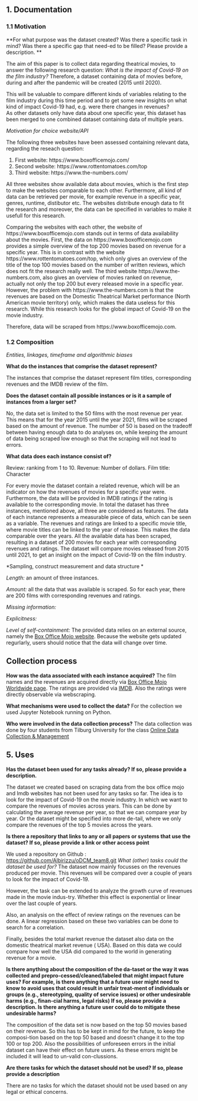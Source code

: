 ## 1. Documentation
### 1.1 Motivation

**For what purpose was the dataset created? Was there a specific task in mind? Was there a specific gap that need-ed to be filled? Please provide a description. **

The aim of this paper is to collect data regarding theatrical movies, to answer the following research question: *What is the impact of Covid-19 on the film industry?*
Therefore, a dataset containing data of movies before, during and after the pandemic will be created (2015 until 2020). 

This will be valuable to compare different kinds of variables relating to the film industry during this time period and to get some new insights on what kind of impact Covid-19 
had, e.g. were there changes in revenues?  
As other datasets only have data about one specific year, this dataset has been merged to one combined dataset containing data of multiple years. 

*Motivation for choice website/API*

The following three websites have been assessed containing relevant data, regarding the reseach question:
<ol>
<li>First website: https://www.boxofficemojo.com/</li>
<li>Second website: https://www.rottentomatoes.com/top</li>
<li>Third website: https://www.the-numbers.com/</li>
</ol>
<p> All three websites show available data about movies, which is the first step to make the websites comparable to each other.  
Furthermore, all kind of data can be retrieved per movie, for example revenue in a specific year, genres, runtime, distibutor etc. The websites distribute enough data to fit the 
research and moreover, the data can be specified in variables to make it usefull for this research. </p>

<p> Comparing the websites with each other, the website of https://www.boxofficemojo.com stands out in terms of data availability about the movies. 
First, the data on https://www.boxofficemojo.com provides a simple overview of the top 200 movies based on revenue for a specific year. 
This is in contrast with the website https://www.rottentomatoes.com/top, which only gives an overview of the title of the top 100 movies based on the number of written reviews, 
which does not fit the research really well.
The third website https://www.the-numbers.com, also gives an overview of movies ranked on revenue, actually not only the top 200 but every released movie in a specific year.
However, the problem with https://www.the-numbers.com is that the revenues are based on the Domestic Theatrical Market performance (North American movie territory) only, which 
makes the data useless for this research. 
While this research looks for the global impact of Covid-19 on the movie industry. </p>

<p> Therefore, data will be scraped from https://www.boxofficemojo.com. </p> 



### 1.2 Composition
*Entities, linkages, timeframe and algorithmic biases*

**What do the instances that comprise the dataset represent?**

The instances that comprise the dataset represent film titles, corresponding revenues and the IMDB review of the film.

**Does the dataset contain all possible instances or is it a sample of instances from a larger set?**

No, the data set is limited to the 50 films with the most revenue per year. This means that for the year 2015 until the year 2021, films will be scraped based on the amount of revenue. The number of 50 is based on the tradeoff between having enough data to do analyses on, while keeping the amount of data being scraped low enough so that the scraping will not lead to errors.

**What data does each instance consist of?**

Review: ranking from 1 to 10.
Revenue: Number of dollars.
Film title: Character



For every movie the dataset contain a related revenue, which will be an indicator on how the revenues of movies for a specific year were. Furthermore, the data will be provided in IMDB ratings if the rating is available to the corresponding movie. In total the dataset has three instances, mentioned above, all three are considered as features. The data of each instance represents a measurable piece of data, which can be seen as a variable. The revenues and ratings are linked to a specific movie title, where movie titles can be linked to the year of release. This makes the data comparable over the years. All the available data has been scraped, resulting in a dataset of 200 movies for each year with corresponding revenues and ratings. The dataset will compare movies released from 2015 until 2021, to get an insight on the impact of Covid-19 on the film industry. 

*Sampling, construct measurement and data structure *





*Length:* an amount of three instances.

*Amount:* all the data that was available is scraped. So for each year, there are 200 films with corresponding revenues and ratings. 

*Missing information:* 

*Explicitness:* 

*Level of self-containment:* The provided data relies on an external source, namely the [Box Office Mojo website](https://www.boxofficemojo.com/). Because the website gets updated regurlarly, users should notice that the data will change over time. 

## **Collection process**

**How was the data associated with each instance acquired?**
The film names and the revenues are acquired directly via [Box Office Mojo Worldwide page](https://www.boxofficemojo.com/year/world/?ref_=bo_nb_hm_tab). The ratings are provided via [IMDB](https://www.imdb.com/). Also the ratings were directly observable via webscraping. 

**What mechanisms were used to collect the data?**
For the collection we used Jupyter Notebook running on Python. 

**Who were involved in the data collection process?**
The data collection was done by four students from Tilburg University for the class [Online Data Collection & Management](https://odcm.hannesdatta.com/)


## 5.		Uses

**Has the dataset been used for any tasks already? If so, please provide a description.**

The dataset we created based on scraping data from the box office mojo and Imdb websites  has not been used for any tasks so far. The idea is to look for the impact of Covid-19 on the movie industry. In which we want to compare the revenues of movies across years. This can be done by calculating the average revenue per year, so that we can compare year by year. Or the dataset might be specified into more de-tail, where we only compare the revenues of the top 5 movies across the years. 

**Is there a repository that links to any or all papers or systems that use the dataset? If so, please provide a link or other access point**

We used a repository on Github : https://github.com/Albirizzu/oDCM_team8.git
*What (other) tasks could the dataset be used for?*
The dataset now mainly focusses on the revenues produced per movie. This revenues will be compared over a couple of years to look for the impact of Covid-19. 

However, the task can be extended to analyze the growth curve of revenues made in the movie indus-try. Whether this effect is exponential or linear over the last couple of years. 

Also, an analysis on the effect of review ratings on the revenues can be done. A linear regression based on these two variables can be done to search for a correlation. 

Finally, besides the total market revenue the dataset also data on the domestic theatrical market revenue ( USA). Based on this data we could compare how well the USA did compared to the world in generating revenue for a movie. 

**Is there anything about the composition of the da-taset or the way it was collected and prepro-cessed/cleaned/labeled that might impact future uses? For example, is there anything that a future user might need to know to avoid uses that could result in unfair treat-ment of individuals or groups (e.g., stereotyping, quality of service issues) or other undesirable harms (e.g., finan-cial harms, legal risks) If so, please provide a description. Is there anything a future user could do to mitigate these undesirable harms?**

The composition of the data set is now based on the top 50 movies based on their revenue. So this has to be kept in mind for the future, to keep the composi-tion based on the top 50 based and doesn’t change it to the top 100 or top 200. 
Also the possibilities of unforeseen errors in the initial dataset can have their effect on future users. As these errors might be included it will lead to un-valid con-clussions. 

**Are there tasks for which the dataset should not be used? If so, please provide a description**

There are no tasks for which the dataset should not be used based on any legal or ethical concerns. 




